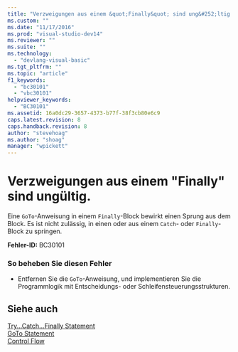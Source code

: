 ```yaml
---
title: "Verzweigungen aus einem &quot;Finally&quot; sind ung&#252;ltig. | Microsoft Docs"
ms.custom: ""
ms.date: "11/17/2016"
ms.prod: "visual-studio-dev14"
ms.reviewer: ""
ms.suite: ""
ms.technology: 
  - "devlang-visual-basic"
ms.tgt_pltfrm: ""
ms.topic: "article"
f1_keywords: 
  - "bc30101"
  - "vbc30101"
helpviewer_keywords: 
  - "BC30101"
ms.assetid: 16a0dc29-3657-4373-b77f-38f3cb80e6c9
caps.latest.revision: 8
caps.handback.revision: 8
author: "stevehoag"
ms.author: "shoag"
manager: "wpickett"
---
```

# Verzweigungen aus einem &quot;Finally&quot; sind ung&#252;ltig.
Eine `GoTo`\-Anweisung in einem `Finally`\-Block bewirkt einen Sprung aus dem Block. Es ist nicht zulässig, in einen oder aus einem `Catch`\- oder `Finally`\-Block zu springen.  
  
 **Fehler\-ID:** BC30101  
  
### So beheben Sie diesen Fehler  
  
-   Entfernen Sie die `GoTo`\-Anweisung, und implementieren Sie die Programmlogik mit Entscheidungs\- oder Schleifensteuerungsstrukturen.  
  
## Siehe auch  
 [Try...Catch...Finally Statement](../../visual-basic/language-reference/statements/try-catch-finally-statement.md)   
 [GoTo Statement](../../visual-basic/language-reference/statements/goto-statement.md)   
 [Control Flow](../../visual-basic/programming-guide/language-features/control-flow/index.md)